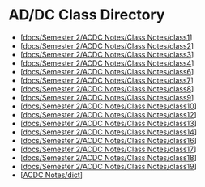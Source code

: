 # AD/DC Class Directory
- [[docs/Semester 2/ACDC Notes/Class Notes/class1]]
- [[docs/Semester 2/ACDC Notes/Class Notes/class2]]
- [[docs/Semester 2/ACDC Notes/Class Notes/class3]]
- [[docs/Semester 2/ACDC Notes/Class Notes/class4]]
- [[docs/Semester 2/ACDC Notes/Class Notes/class6]]
- [[docs/Semester 2/ACDC Notes/Class Notes/class7]]
- [[docs/Semester 2/ACDC Notes/Class Notes/class8]]
- [[docs/Semester 2/ACDC Notes/Class Notes/class9]]
- [[docs/Semester 2/ACDC Notes/Class Notes/class10]]
- [[docs/Semester 2/ACDC Notes/Class Notes/class12]]
- [[docs/Semester 2/ACDC Notes/Class Notes/class13]]
- [[docs/Semester 2/ACDC Notes/Class Notes/class14]]
- [[docs/Semester 2/ACDC Notes/Class Notes/class16]]
- [[docs/Semester 2/ACDC Notes/Class Notes/class17]]
- [[docs/Semester 2/ACDC Notes/Class Notes/class18]]
- [[docs/Semester 2/ACDC Notes/Class Notes/class19]]
- [[ACDC Notes/dict]]




[//begin]: # "Autogenerated link references for markdown compatibility"
[docs/Semester 2/ACDC Notes/Class Notes/class1]: class1.md "Lesson 1 AC/DC Electronics"
[docs/Semester 2/ACDC Notes/Class Notes/class2]: class2.md "Lesson 2 AC/DC Electronics"
[docs/Semester 2/ACDC Notes/Class Notes/class3]: class3.md "Lesson 3 AC/DC Electronics"
[docs/Semester 2/ACDC Notes/Class Notes/class4]: class4.md "Lesson 4 AC/DC Electronics"
[docs/Semester 2/ACDC Notes/Class Notes/class6]: class6.md "Lesson 6 AC/DC Electronics"
[docs/Semester 2/ACDC Notes/Class Notes/class7]: class7.md "Lesson 7 AC/DC Electronics"
[docs/Semester 2/ACDC Notes/Class Notes/class8]: class8.md "Lesson 8 AC/DC Electronics"
[docs/Semester 2/ACDC Notes/Class Notes/class9]: class9.md "Lesson 9 AC/DC Electronics"
[docs/Semester 2/ACDC Notes/Class Notes/class10]: class10.md "ACDC Electronics Class 10"
[docs/Semester 2/ACDC Notes/Class Notes/class12]: class12.md "ACDC Electronics Class 12"
[docs/Semester 2/ACDC Notes/Class Notes/class13]: class13.md "ACDC Electronics Class 13"
[docs/Semester 2/ACDC Notes/Class Notes/class14]: class14.md "ACDC Electronics Class 14"
[docs/Semester 2/ACDC Notes/Class Notes/class16]: class16.md "ACDC Electronics Class 16"
[docs/Semester 2/ACDC Notes/Class Notes/class17]: class17.md "ACDC Electronics Class 17"
[docs/Semester 2/ACDC Notes/Class Notes/class18]: class18.md "ACDC Electronics Class 18"
[docs/Semester 2/ACDC Notes/Class Notes/class19]: class19.md "ACDC Electronics Class 19"
[ACDC Notes/dict]: ../dict.md "AD/DC Dictionary"
[//end]: # "Autogenerated link references"
